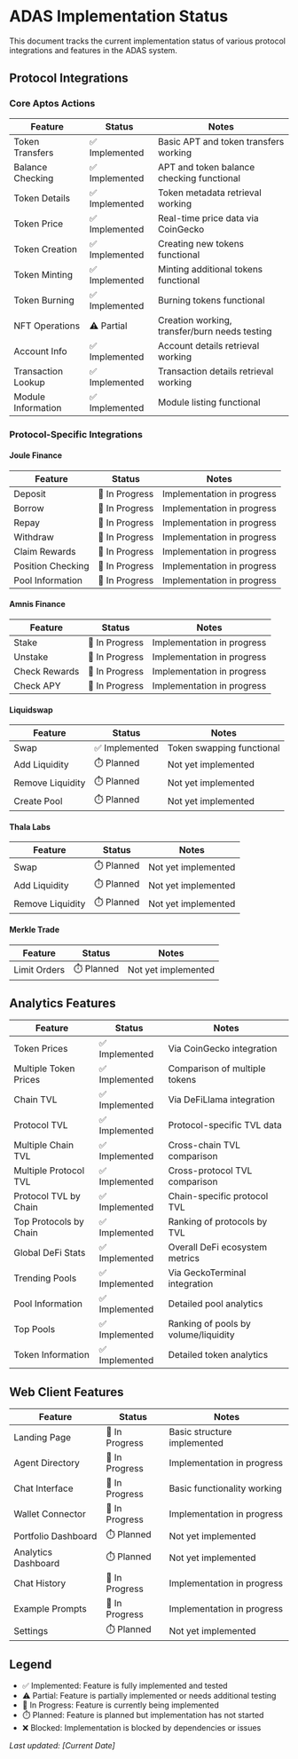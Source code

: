 # ADAS Implementation Status

This document tracks the current implementation status of various protocol integrations and features in the ADAS system.

## Protocol Integrations

### Core Aptos Actions

| Feature | Status | Notes |
|---------|--------|-------|
| Token Transfers | ✅ Implemented | Basic APT and token transfers working |
| Balance Checking | ✅ Implemented | APT and token balance checking functional |
| Token Details | ✅ Implemented | Token metadata retrieval working |
| Token Price | ✅ Implemented | Real-time price data via CoinGecko |
| Token Creation | ✅ Implemented | Creating new tokens functional |
| Token Minting | ✅ Implemented | Minting additional tokens functional |
| Token Burning | ✅ Implemented | Burning tokens functional |
| NFT Operations | ⚠️ Partial | Creation working, transfer/burn needs testing |
| Account Info | ✅ Implemented | Account details retrieval working |
| Transaction Lookup | ✅ Implemented | Transaction details retrieval working |
| Module Information | ✅ Implemented | Module listing functional |

### Protocol-Specific Integrations

#### Joule Finance

| Feature | Status | Notes |
|---------|--------|-------|
| Deposit | 🔄 In Progress | Implementation in progress |
| Borrow | 🔄 In Progress | Implementation in progress |
| Repay | 🔄 In Progress | Implementation in progress |
| Withdraw | 🔄 In Progress | Implementation in progress |
| Claim Rewards | 🔄 In Progress | Implementation in progress |
| Position Checking | 🔄 In Progress | Implementation in progress |
| Pool Information | 🔄 In Progress | Implementation in progress |

#### Amnis Finance

| Feature | Status | Notes |
|---------|--------|-------|
| Stake | 🔄 In Progress | Implementation in progress |
| Unstake | 🔄 In Progress | Implementation in progress |
| Check Rewards | 🔄 In Progress | Implementation in progress |
| Check APY | 🔄 In Progress | Implementation in progress |

#### Liquidswap

| Feature | Status | Notes |
|---------|--------|-------|
| Swap | ✅ Implemented | Token swapping functional |
| Add Liquidity | ⏱️ Planned | Not yet implemented |
| Remove Liquidity | ⏱️ Planned | Not yet implemented |
| Create Pool | ⏱️ Planned | Not yet implemented |

#### Thala Labs

| Feature | Status | Notes |
|---------|--------|-------|
| Swap | ⏱️ Planned | Not yet implemented |
| Add Liquidity | ⏱️ Planned | Not yet implemented |
| Remove Liquidity | ⏱️ Planned | Not yet implemented |

#### Merkle Trade

| Feature | Status | Notes |
|---------|--------|-------|
| Limit Orders | ⏱️ Planned | Not yet implemented |

## Analytics Features

| Feature | Status | Notes |
|---------|--------|-------|
| Token Prices | ✅ Implemented | Via CoinGecko integration |
| Multiple Token Prices | ✅ Implemented | Comparison of multiple tokens |
| Chain TVL | ✅ Implemented | Via DeFiLlama integration |
| Protocol TVL | ✅ Implemented | Protocol-specific TVL data |
| Multiple Chain TVL | ✅ Implemented | Cross-chain TVL comparison |
| Multiple Protocol TVL | ✅ Implemented | Cross-protocol TVL comparison |
| Protocol TVL by Chain | ✅ Implemented | Chain-specific protocol TVL |
| Top Protocols by Chain | ✅ Implemented | Ranking of protocols by TVL |
| Global DeFi Stats | ✅ Implemented | Overall DeFi ecosystem metrics |
| Trending Pools | ✅ Implemented | Via GeckoTerminal integration |
| Pool Information | ✅ Implemented | Detailed pool analytics |
| Top Pools | ✅ Implemented | Ranking of pools by volume/liquidity |
| Token Information | ✅ Implemented | Detailed token analytics |

## Web Client Features

| Feature | Status | Notes |
|---------|--------|-------|
| Landing Page | 🔄 In Progress | Basic structure implemented |
| Agent Directory | 🔄 In Progress | Implementation in progress |
| Chat Interface | 🔄 In Progress | Basic functionality working |
| Wallet Connector | 🔄 In Progress | Implementation in progress |
| Portfolio Dashboard | ⏱️ Planned | Not yet implemented |
| Analytics Dashboard | ⏱️ Planned | Not yet implemented |
| Chat History | 🔄 In Progress | Implementation in progress |
| Example Prompts | 🔄 In Progress | Implementation in progress |
| Settings | ⏱️ Planned | Not yet implemented |

## Legend

- ✅ Implemented: Feature is fully implemented and tested
- ⚠️ Partial: Feature is partially implemented or needs additional testing
- 🔄 In Progress: Feature is currently being implemented
- ⏱️ Planned: Feature is planned but implementation has not started
- ❌ Blocked: Implementation is blocked by dependencies or issues

*Last updated: [Current Date]* 